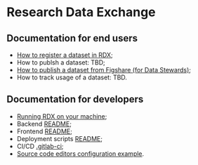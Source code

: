 # Research Data Exchange

## Documentation for end users

- [How to register a dataset in RDX](./docs/register-dataset.md);
- How to publsh a dataset: TBD;
- [How to publish a dataset from Figshare (for Data Stewards)](./docs/publish-dataset-figshare-as-data-steward.md);
- How to track usage of a dataset: TBD.

## Documentation for developers

- [Running RDX on your machine](./docs/developers/running-rdx-on-your-machine.md);
- Backend [README](./backend/README.md);
- Frontend [README](./frontend/README.md);
- Deployment scripts [README](./deploy/README.md);
- CI/CD [.gitlab-ci](./.gitlab-ci);
- [Source code editors configuration example](./docs/developers/source-code-editors.md).
